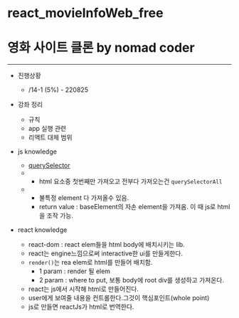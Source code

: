 # react_movieInfoWeb_free
# 영화 사이트 클론 by nomad coder
---

- 진행상황
  - /14-1 (5%) - 220825

- 강좌 정리
  - 규칙
  - app 실행 관련
  - 리액트 대체 범위 


- js knowledge
  - [querySelector](https://www.daleseo.com/js-document-query-selector "관련 문서")
  - - html 요소중 첫번째만 가져오고 전부다 가져오는건 `querySelectorAll`
  - - 불특정 element 다 가져올수 있음.
    - return value : baseElement의 자손 element을 가져옴. 이 때 js로 html을 조작 가능.

- react knowledge
  - react-dom : react elem들을 html body에 배치시키는 lib.
  - react는 engine느낌으로써 interactive한 ui를 만들게한다.
  - `render()`는 rea elem로 html를 만들어 배치함.
    - 1 param : render 될 elem
    - 2 param : where to put, 보통 body에 root div를 생성하고 가져온다.
  - react는 js에서 시작해 html로 만들어진다.
  - user에게 보여줄 내용을 컨트롤한다.그것이 핵심포인트(whole point)
  - js로 만들면 reactJs가 html로 번역한다.